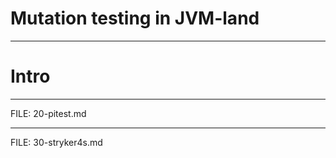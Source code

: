 <!-- .slide: data-background="/img/title.png" data-background-size="contain" data-background-color="#e84b3c" -->

# Mutation testing in JVM-land

----

# Intro

---

FILE: 20-pitest.md

---

FILE: 30-stryker4s.md
